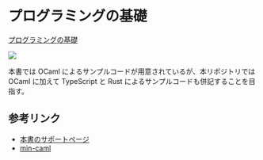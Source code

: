 # プログラミングの基礎

[プログラミングの基礎](https://www.amazon.co.jp/dp/4781911609/)

![](https://images-na.ssl-images-amazon.com/images/I/51FBsJHo4EL._SX353_BO1,204,203,200_.jpg)

本書では OCaml によるサンプルコードが用意されているが、本リポジトリでは OCaml に加えて TypeScript と Rust によるサンプルコードも併記することを目指す。

## 参考リンク

- [本書のサポートページ](http://pllab.is.ocha.ac.jp/~asai/book/Top.html)
- [min-caml](https://github.com/esumii/min-caml)
